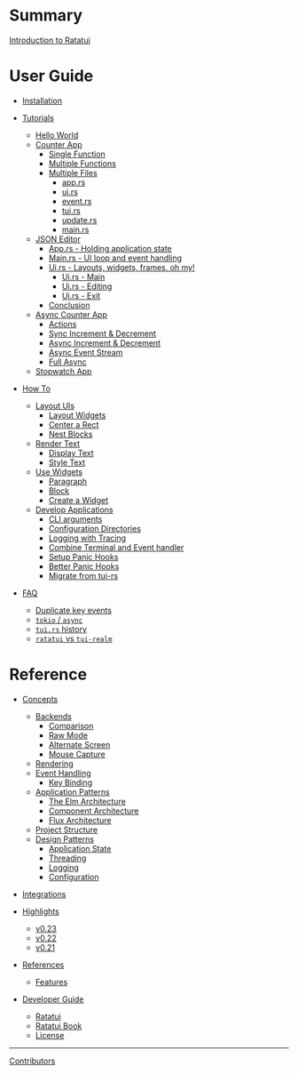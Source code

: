 # Summary

[Introduction to Ratatui](./README.md)

# User Guide

- [Installation](./installation.md)

- [Tutorials](./tutorial/README.md)

  - [Hello World](./tutorial/hello-world/README.md)
  - [Counter App](./tutorial/counter-app/README.md)
    - [Single Function](./tutorial/counter-app/single-function.md)
    - [Multiple Functions](./tutorial/counter-app/multiple-functions.md)
    - [Multiple Files](./tutorial/counter-app/multiple-files.md)
      - [app.rs](./tutorial/counter-app/app.md)
      - [ui.rs](./tutorial/counter-app/ui.md)
      - [event.rs](./tutorial/counter-app/event.md)
      - [tui.rs](./tutorial/counter-app/tui.md)
      - [update.rs](./tutorial/counter-app/update.md)
      - [main.rs](./tutorial/counter-app/main.md)
  - [JSON Editor](./tutorial/json-editor/README.md)
    - [App.rs - Holding application state](./tutorial/json-editor/app.md)
    - [Main.rs - UI loop and event handling](./tutorial/json-editor/main.md)
    - [Ui.rs - Layouts, widgets, frames, oh my!](./tutorial/json-editor/ui.md)
      - [Ui.rs - Main](./tutorial/json-editor/ui-main.md)
      - [Ui.rs - Editing](./tutorial/json-editor/ui-editing.md)
      - [Ui.rs - Exit](./tutorial/json-editor/ui-exit.md)
    - [Conclusion](./tutorial/json-editor/closing_thoughts.md)
  - [Async Counter App](./tutorial/counter-async-app/README.md)
    - [Actions](./tutorial/counter-async-app/actions.md)
    - [Sync Increment & Decrement](./tutorial/counter-async-app/sync-increment-decrement.md)
    - [Async Increment & Decrement](./tutorial/counter-async-app/async-increment-decrement.md)
    - [Async Event Stream](./tutorial/counter-async-app/async-event-stream.md)
    - [Full Async](./tutorial/counter-async-app/full-async.md)
  - [Stopwatch App](./tutorial/stopwatch-app/README.md)

- [How To](./how-to/README.md)

  - [Layout UIs](./how-to/layout/README.md)
    - [Layout Widgets]()
    - [Center a Rect](./how-to/layout/center-a-rect.md)
    - [Nest Blocks]()
  - [Render Text](./how-to/render/README.md)
    - [Display Text](./how-to/render/display-text.md)
    - [Style Text](./how-to/render/style-text.md)
  - [Use Widgets](./how-to/widgets/README.md)
    - [Paragraph](./how-to/widgets/paragraph.md)
    - [Block](./how-to/widgets/block.md)
    - [Create a Widget]()
  - [Develop Applications](./how-to/develop-apps/README.md)
    - [CLI arguments](./how-to/develop-apps/cli-arguments.md)
    - [Configuration Directories](./how-to/develop-apps/config-directories.md)
    - [Logging with Tracing](./how-to/develop-apps/tracing.md)
    - [Combine Terminal and Event handler](./how-to/develop-apps/abstract-terminal-and-event-handler.md)
    - [Setup Panic Hooks](./how-to/develop-apps/setup-panic-hooks.md)
    - [Better Panic Hooks](./how-to/develop-apps/better-panic-hooks.md)
    - [Migrate from tui-rs](./how-to/develop-apps/migrate-from-tui-rs.md)

- [FAQ](./faq/README.md)

  - [Duplicate key events](./faq/duplicate-key-events-windows.md)
  - [`tokio` / `async`](./faq/tokio-async.md)
  - [`tui.rs` history](./faq/tui-rs-history.md)
  - [`ratatui` vs `tui-realm`](./faq/ratatui-vs-tui-realm.md)

# Reference

- [Concepts](./concepts/README.md)

  - [Backends](./concepts/backends/README.md)
    - [Comparison](./concepts/backends/comparison.md)
    - [Raw Mode](./concepts/backends/raw-mode.md)
    - [Alternate Screen](./concepts/backends/alternate-screen.md)
    - [Mouse Capture](./concepts/backends/mouse-capture.md)
  - [Rendering](./concepts/rendering.md)
  - [Event Handling](./concepts/event_handling.md)
    - [Key Binding]()
  - [Application Patterns](./concepts/application-patterns/README.md)
    - [The Elm Architecture](./concepts/application-patterns/the-elm-architecture.md)
    - [Component Architecture](./concepts/application-patterns/component-architecture.md)
    - [Flux Architecture](./concepts/application-patterns/flux-architecture.md)
  - [Project Structure]()
  - [Design Patterns]()
    - [Application State]()
    - [Threading]()
    - [Logging]()
    - [Configuration]()

- [Integrations](./integrations/README.md)

- [Highlights]()

  - [v0.23](./highlights/v0.23.md)
  - [v0.22](./highlights/v0.22.md)
  - [v0.21](./highlights/v0.21.md)

- [References](./references/README.md)

  - [Features](./references/features.md)

- [Developer Guide]()

  - [Ratatui](./developer-guide/ratatui.md)
  - [Ratatui Book](./developer-guide/book.md)
  - [License](./LICENSE.md)

---

[Contributors](contributors.md)
